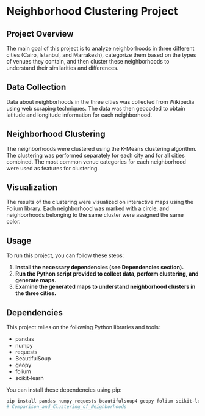 # Neighborhood Clustering Project

## Project Overview
The main goal of this project is to analyze neighborhoods in three different cities (Cairo, Istanbul, and Marrakesh), categorize them based on the types of venues they contain, and then cluster these neighborhoods to understand their similarities and differences.

## Data Collection
Data about neighborhoods in the three cities was collected from Wikipedia using web scraping techniques. The data was then geocoded to obtain latitude and longitude information for each neighborhood.

## Neighborhood Clustering
The neighborhoods were clustered using the K-Means clustering algorithm. The clustering was performed separately for each city and for all cities combined. The most common venue categories for each neighborhood were used as features for clustering.

## Visualization
The results of the clustering were visualized on interactive maps using the Folium library. Each neighborhood was marked with a circle, and neighborhoods belonging to the same cluster were assigned the same color.

## Usage
To run this project, you can follow these steps:

1. **Install the necessary dependencies (see Dependencies section).**
2. **Run the Python script provided to collect data, perform clustering, and generate maps.**
3. **Examine the generated maps to understand neighborhood clusters in the three cities.**

## Dependencies
This project relies on the following Python libraries and tools:

- pandas
- numpy
- requests
- BeautifulSoup
- geopy
- folium
- scikit-learn

You can install these dependencies using pip:

```bash
pip install pandas numpy requests beautifulsoup4 geopy folium scikit-learn
#   C o m p a r i s o n _ a n d _ C l u s t e r i n g _ o f _ N e i g h b o r h o o d s  
 